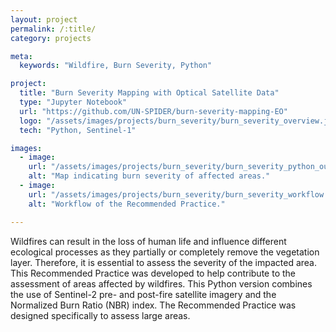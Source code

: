 ```yaml
---
layout: project
permalink: /:title/
category: projects

meta:
  keywords: "Wildfire, Burn Severity, Python"

project:
  title: "Burn Severity Mapping with Optical Satellite Data"
  type: "Jupyter Notebook"
  url: "https://github.com/UN-SPIDER/burn-severity-mapping-EO"
  logo: "/assets/images/projects/burn_severity/burn_severity_overview.jpg"
  tech: "Python, Sentinel-1"

images:
  - image:
    url: "/assets/images/projects/burn_severity/burn_severity_python_output.png"
    alt: "Map indicating burn severity of affected areas."
  - image:
    url: "/assets/images/projects/burn_severity/burn_severity_workflow.png"
    alt: "Workflow of the Recommended Practice."

---
```

<p>Wildfires can result in the loss of human life and influence different ecological processes as they partially or completely remove the vegetation layer. Therefore, it is essential to assess the severity of the impacted area. This Recommended Practice was developed to help contribute to the assessment of areas affected by wildfires. This Python version combines the use of Sentinel-2 pre- and post-fire satellite imagery and the Normalized Burn Ratio (NBR) index. The Recommended Practice was designed specifically to assess large areas.</p>